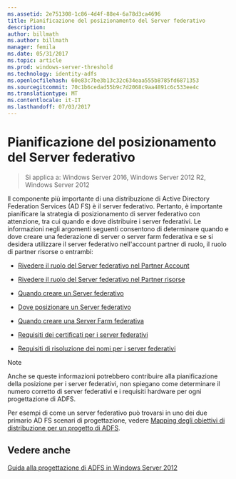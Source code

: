 ```yaml
---
ms.assetid: 2e751308-1c86-4d4f-88e4-6a78d3ca4696
title: Pianificazione del posizionamento del Server federativo
description: 
author: billmath
ms.author: billmath
manager: femila
ms.date: 05/31/2017
ms.topic: article
ms.prod: windows-server-threshold
ms.technology: identity-adfs
ms.openlocfilehash: 60e83c7be3b13c32c634eaa555b8785fd6871353
ms.sourcegitcommit: 70c1b6cedad55b9c7d2068c9aa4891c6c533ee4c
ms.translationtype: MT
ms.contentlocale: it-IT
ms.lasthandoff: 07/03/2017
---
```

# <a name="planning-federation-server-placement"></a>Pianificazione del posizionamento del Server federativo

>Si applica a: Windows Server 2016, Windows Server 2012 R2, Windows Server 2012

Il componente più importante di una distribuzione di Active Directory Federation Services \(AD FS\) è il server federativo. Pertanto, è importante pianificare la strategia di posizionamento di server federativo con attenzione, tra cui quando e dove distribuire i server federativi. Le informazioni negli argomenti seguenti consentono di determinare quando e dove creare una federazione di server o server farm federativa e se si desidera utilizzare il server federativo nell'account partner di ruolo, il ruolo di partner risorse o entrambi:  
  
-   [Rivedere il ruolo del Server federativo nel Partner Account](Review-the-Role-of-the-Federation-Server-in-the-Account-Partner.md)  
  
-   [Rivedere il ruolo del Server federativo nel Partner risorse](Review-the-Role-of-the-Federation-Server-in-the-Resource-Partner.md)  
  
-   [Quando creare un Server federativo](When-to-Create-a-Federation-Server.md)  
  
-   [Dove posizionare un Server federativo](Where-to-Place-a-Federation-Server.md)  
  
-   [Quando creare una Server Farm federativa](When-to-Create-a-Federation-Server-Farm.md)  
  
-   [Requisiti dei certificati per i server federativi](Certificate-Requirements-for-Federation-Servers.md)  
  
-   [Requisiti di risoluzione dei nomi per i server federativi](Name-Resolution-Requirements-for-Federation-Servers.md)  
  
> [!NOTE]  
> Anche se queste informazioni potrebbero contribuire alla pianificazione della posizione per i server federativi, non spiegano come determinare il numero corretto di server federativi e i requisiti hardware per ogni progettazione di ADFS.  
  
Per esempi di come un server federativo può trovarsi in uno dei due primario AD FS scenari di progettazione, vedere [Mapping degli obiettivi di distribuzione per un progetto di ADFS](Mapping-Your-Deployment-Goals-to-an-AD-FS-Design.md).  
  
## <a name="see-also"></a>Vedere anche
[Guida alla progettazione di ADFS in Windows Server 2012](AD-FS-Design-Guide-in-Windows-Server-2012.md)

